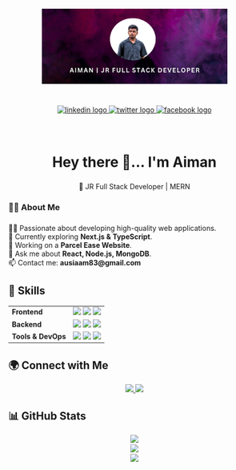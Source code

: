 <br clear="both">

<div align="center">
  <img height="150" src="https://raw.githubusercontent.com/Aiman03-del/assets/refs/heads/main/assets/Banner.png"  />
</div>

###

<br clear="both">

<div align="center">
  <a href="https://www.linkedin.com/in/au-siaam-721011204/" target="_blank">
    <img src="https://img.shields.io/static/v1?message=LinkedIn&logo=linkedin&label=&color=0077B5&logoColor=white&labelColor=&style=flat" height="25" alt="linkedin logo"  />
  </a>
  <a href="https://x.com/au_siaam" target="_blank">
    <img src="https://img.shields.io/static/v1?message=Twitter&logo=twitter&label=&color=1DA1F2&logoColor=white&labelColor=&style=flat" height="25" alt="twitter logo"  />
  </a>
  <a href="https://www.facebook.com/profile.php?id=100073793885691" target="_blank">
    <img src="https://img.shields.io/static/v1?message=Facebook&logo=facebook&label=&color=1877F2&logoColor=white&labelColor=&style=flat" height="25" alt="facebook logo"  />
  </a>
</div>

###

<br clear="both">

<h1 align="center">Hey there 👋... I'm Aiman</h1>

###

<p align="center">🚀 JR Full Stack Developer | MERN</p>

###

<h3 align="left">👩‍💻  About Me</h3>

###

<p align="left">
👨‍💻 Passionate about developing high-quality web applications. <br>
🌱 Currently exploring <b>Next.js & TypeScript</b>. <br>
🔭 Working on a <b>Parcel Ease Website</b>. <br>
💬 Ask me about <b>React, Node.js, MongoDB</b>. <br>
📫 Contact me: <b>ausiaam83@gmail.com</b>
</p>

###

## 🚀 Skills  

<div align="center">
  
  <table>
    <tr>
      <td><b>Frontend</b></td>
      <td>
        <img src="https://img.shields.io/badge/React-20232A?style=for-the-badge&logo=react" />
        <img src="https://img.shields.io/badge/TailwindCSS-38B2AC?style=for-the-badge&logo=tailwind-css" />
        <img src="https://img.shields.io/badge/Next.js-000000?style=for-the-badge&logo=next.js" />
      </td>
    </tr>
    <tr>
      <td><b>Backend</b></td>
      <td>
        <img src="https://img.shields.io/badge/Node.js-43853D?style=for-the-badge&logo=node.js" />
        <img src="https://img.shields.io/badge/Express.js-404D59?style=for-the-badge&logo=express" />
        <img src="https://img.shields.io/badge/MongoDB-4EA94B?style=for-the-badge&logo=mongodb" />
      </td>
    </tr>
    <tr>
      <td><b>Tools & DevOps</b></td>
      <td>
        <img src="https://img.shields.io/badge/Netlify-00C7B7?style=for-the-badge&logo=netlify" />
        <img src="https://img.shields.io/badge/GitHub-181717?style=for-the-badge&logo=github" />
        <img src="https://img.shields.io/badge/Vercel-000000?style=for-the-badge&logo=vercel" />
      </td>
    </tr>
  </table>
  
</div>

## 🌍 Connect with Me  
<div align="center">
  <a href="https://linkedin.com/in/your-profile">
    <img src="https://img.shields.io/badge/LinkedIn-0A66C2?style=for-the-badge&logo=linkedin" />
  </a>
  <a href="https://github.com/your-username">
    <img src="https://img.shields.io/badge/GitHub-181717?style=for-the-badge&logo=github" />
  </a>
</div>

## 📊 GitHub Stats  
<div align="center">
  <img src="https://github-readme-stats.vercel.app/api?username=Aiman03-del&show_icons=true&theme=radical" /><br>
  <img src="https://github-readme-stats.vercel.app/api/top-langs/?username=Aiman03-del&layout=compact" /><br>
  <img src="https://github-readme-streak-stats.herokuapp.com/?user=Aiman03-del&theme=radical" />
</div>

